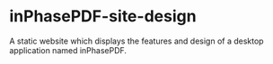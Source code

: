 # inPhasePDF-site-design
A static website which displays the features and design of a desktop application named inPhasePDF.
